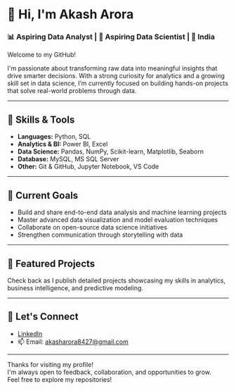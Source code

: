 # 👋 Hi, I'm Akash Arora

### 📊 Aspiring Data Analyst | 🤖 Aspiring Data Scientist | 📍 India

Welcome to my GitHub!

I'm passionate about transforming raw data into meaningful insights that drive smarter decisions. With a strong curiosity for analytics and a growing skill set in data science, I’m currently focused on building hands-on projects that solve real-world problems through data.

---

## 🔧 Skills & Tools
- **Languages:** Python, SQL  
- **Analytics & BI:** Power BI, Excel  
- **Data Science:** Pandas, NumPy, Scikit-learn, Matplotlib, Seaborn  
- **Database:** MySQL, MS SQL Server  
- **Other:** Git & GitHub, Jupyter Notebook, VS Code

---

## 🚀 Current Goals
- Build and share end-to-end data analysis and machine learning projects  
- Master advanced data visualization and model evaluation techniques  
- Collaborate on open-source data science initiatives  
- Strengthen communication through storytelling with data

---

## 📂 Featured Projects
 Check back as I publish detailed projects showcasing my skills in analytics, business intelligence, and predictive modeling.

---

## 🤝 Let's Connect
- [LinkedIn](www.linkedin.com/in/akash-arora-74149a225)  
- 📫 Email: akasharora8427@gmail.com 

---

Thanks for visiting my profile!  
I'm always open to feedback, collaboration, and opportunities to grow.  
Feel free to explore my repositories!

